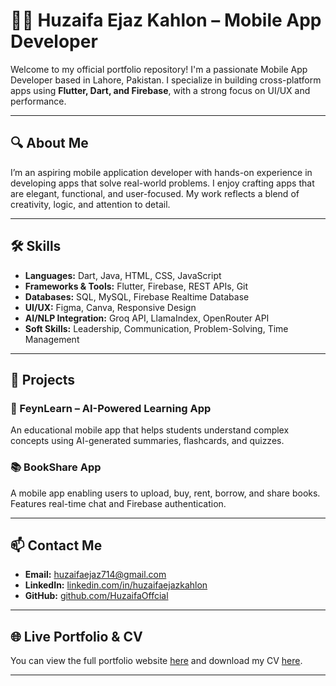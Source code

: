 # 👨‍💻 Huzaifa Ejaz Kahlon – Mobile App Developer

Welcome to my official portfolio repository! I'm a passionate Mobile App Developer based in Lahore, Pakistan. I specialize in building cross-platform apps using **Flutter, Dart, and Firebase**, with a strong focus on UI/UX and performance.

---

## 🔍 About Me

I’m an aspiring mobile application developer with hands-on experience in developing apps that solve real-world problems. I enjoy crafting apps that are elegant, functional, and user-focused. My work reflects a blend of creativity, logic, and attention to detail.

---

## 🛠️ Skills

- **Languages:** Dart, Java, HTML, CSS, JavaScript
- **Frameworks & Tools:** Flutter, Firebase, REST APIs, Git
- **Databases:** SQL, MySQL, Firebase Realtime Database
- **UI/UX:** Figma, Canva, Responsive Design
- **AI/NLP Integration:** Groq API, LlamaIndex, OpenRouter API
- **Soft Skills:** Leadership, Communication, Problem-Solving, Time Management

---

## 🚀 Projects

### 📱 FeynLearn – AI-Powered Learning App
An educational mobile app that helps students understand complex concepts using AI-generated summaries, flashcards, and quizzes.

### 📚 BookShare App
A mobile app enabling users to upload, buy, rent, borrow, and share books. Features real-time chat and Firebase authentication.

---

## 📫 Contact Me

- **Email:** huzaifaejaz714@gmail.com   
- **LinkedIn:** [linkedin.com/in/huzaifaejazkahlon](https://www.linkedin.com/in/huzaifaejazkahlon/)  
- **GitHub:** [github.com/HuzaifaOffcial](https://github.com/HuzaifaOffcial)

---

## 🌐 Live Portfolio & CV

You can view the full portfolio website [here](#) and download my CV [here](CV.pdf).

---

